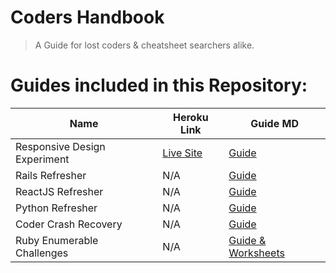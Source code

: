 # Coders Handbook
> A Guide for lost coders & cheatsheet searchers alike.

# Guides included in this Repository:

| Name | Heroku Link | Guide MD |
| --- | --- | --- |
| Responsive Design Experiment | [Live Site](https://responsive-design-experiment.herokuapp.com/) | [Guide](https://github.com/BlaineAndersonDev/coders-handbook/blob/master/responsive_design_starter.md) |
| Rails Refresher | N/A | [Guide](https://github.com/BlaineAndersonDev/coders-handbook/blob/master/rails_refresher.md) |
| ReactJS Refresher | N/A | [Guide](https://github.com/BlaineAndersonDev/coders-handbook/blob/master/react_refresher.md) |
| Python Refresher | N/A | [Guide](https://github.com/BlaineAndersonDev/coders-handbook/blob/master/react_refresher.md) |
| Coder Crash Recovery | N/A | [Guide](https://github.com/BlaineAndersonDev/coders-handbook/blob/master/coder_crash_recovery.md) |
| Ruby Enumerable Challenges | N/A | [Guide & Worksheets](https://github.com/BlaineAndersonDev/coders-handbook/blob/master/ruby_enumerable_challenge.md) |
